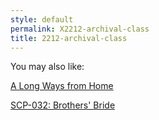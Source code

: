 ```yaml
---
style: default
permalink: X2212-archival-class
title: 2212-archival-class
---
```

You may also like:

[A Long Ways from Home](http://scp-wiki.net/a-long-ways-from-home)

[SCP-032: Brothers' Bride](http://scp-wiki.net/scp-032)
